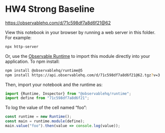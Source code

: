 # HW4 Strong Baseline

https://observablehq.com/d/71c598df7a8d6f21@62

View this notebook in your browser by running a web server in this folder. For
example:

~~~sh
npx http-server
~~~

Or, use the [Observable Runtime](https://github.com/observablehq/runtime) to
import this module directly into your application. To npm install:

~~~sh
npm install @observablehq/runtime@5
npm install https://api.observablehq.com/d/71c598df7a8d6f21@62.tgz?v=3
~~~

Then, import your notebook and the runtime as:

~~~js
import {Runtime, Inspector} from "@observablehq/runtime";
import define from "71c598df7a8d6f21";
~~~

To log the value of the cell named “foo”:

~~~js
const runtime = new Runtime();
const main = runtime.module(define);
main.value("foo").then(value => console.log(value));
~~~
